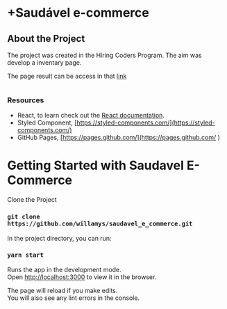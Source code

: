 # +Saudável e-commerce

## About the Project

The project was created in the Hiring Coders Program. The aim was develop a inventary page.

The page result can be access in that [link](https://willamys.github.io/saudavel_e_commerce/)

 ![]()

### Resources

- React, to learn check out the [React documentation](https://reactjs.org/).
- Styled Component, [https://styled-components.com/](https://styled-components.com/)
- GitHub Pages, [https://pages.github.com/](https://pages.github.com/ )

# Getting Started with Saudavel E-Commerce

Clone the Project

### `git clone https://github.com/willamys/saudavel_e_commerce.git`

In the project directory, you can run:

### `yarn start`

Runs the app in the development mode.\
Open [http://localhost:3000](http://localhost:3000) to view it in the browser.

The page will reload if you make edits.\
You will also see any lint errors in the console.
